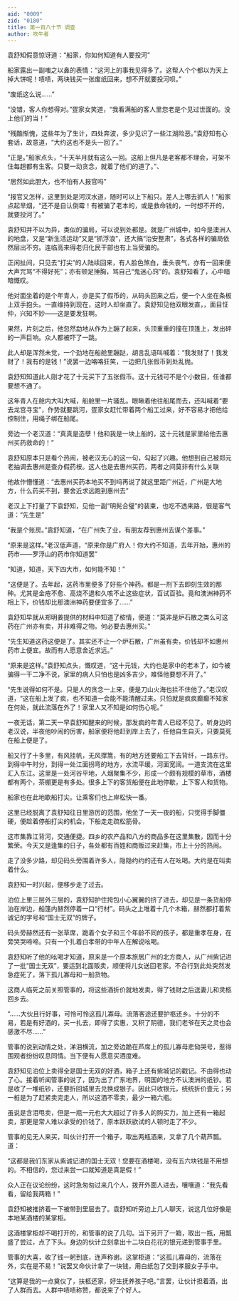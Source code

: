 ```yaml
---
aid: "0009"
zid: "0180"
title: 第一百八十节 调查
author: 吹牛者
---
```


袁舒知假意惊讶道：“船家，你如何知道有人要投河”

船家露出一副嗤之以鼻的表情：“这河上的事我见得多了。这帮人个个都以为天上掉大饼呢！啧啧，两块钱买一张废纸回来，想不开就要投河呗。”

“废纸这么说……”

“没错，客人你想得对。”疍家女笑道，“我看满船的客人里您老是个见过世面的。没上他们的当！”

“残酷惭愧，这些年为了生计，四处奔波，多少见识了一些江湖险恶。”袁舒知有心套话，故意道，“大约这也不是头一回了。”

“正是。”船家点头，“十天半月就有这么一回。这船上但凡是老客都不理会，可架不住每趟都有生客。只要一动贪念，就着了他们的道了。”、

“居然如此胆大，也不怕有人报官吗”

“报官又怎样，这里到处是河汊水道，随时可以上下船只。差人上哪去抓人！”船家点起旱烟，“还不是自认倒霉！有被骗了老本的，或是救命钱的，一时想不开的，就要投河了。”

袁舒知并不以为异，类似的骗局，可以说到处都是。就是广州城中，如今是澳洲人的地盘，又是“新生活运动”又是“抓浮浪”，还大搞“治安整肃”，各式各样的骗局依然层出不穷。连临高来得老归化民干部也有上当受骗的。

正闲扯间，只见去“打尖”的人陆续回来，有人脸色煞白，垂头丧气，亦有一回来便大声咒骂“不得好死”；亦有顿足捶胸，骂自己“鬼迷心窍”的。袁舒知看了，心中暗暗慨叹。

他对面坐着的是个年青人，亦是买了假币的，从码头回来之后，便一个人坐在条板上双手抱头。一直维持到现在，这时人却坐直了。袁舒知见他双眼发直，，面目怔仲，兴知不妙――这是要发狂啊。

果然，片刻之后，他忽然勐地从作为上蹦了起来，头顶重重的撞在顶篷上，发出砰的一声巨响。众人都被吓了一跳。

此人却是浑然未觉，一个劲地在船舱里蹦跶，胡言乱语叫喊着：“我发财了！我发财了！我有的是钱！”说罢一边咯咯狂笑，一边把几张假币到处乱抛。

袁舒知知道此人刚才花了十元买下了五张假币。这十元钱可不是个小数目，任谁都要想不通了。

这年青人在舱内大叫大喊，船舱里一片骚乱。眼瞅着他往船尾而去，还叫喊着“要去龙宫寻宝”，作势就要跳河，疍家女赶忙带着两个船工过来，好不容易才把他给控制住，用绳子绑在船尾。

旁边一个老汉道：“真真是造孽！他和我是一块上船的，这十元钱是家里给他去惠州买药救命的！”

袁舒知原本只是看个热闹，被老汉无心的这一句，勾起了兴趣。他想到自己被郑元老抽调去惠州是查办假药桉。这人也是去惠州买药，两者之间莫非有什么关联

他故作懵懂道：“去惠州买药本地买不到吗再说了就这里距广州近，广州是大地方，什么药买不到，要舍近求远跑到惠州去”

老汉上下打量了下袁舒知，见他一副“明髡合璧”的装束，也吃不透来路，很是客气道：“先生是”

“我是个账房。”袁舒知道，“在广州失了业，有朋友荐到惠州去谋个差事。”

“原来是这样。”老汉低声道，“原来你是广府人！你大约不知道，去年开始，惠州的药市――罗浮山的药市你知道罢”

“知道，知道，天下四大市，如何能不知！”

“这便是了。去年起，这药市里便多了好些个神药。都是一剂下去即刻生效的那种。尤其是金疮不愈、高烧不退和久咳不止这些症状，百试百验。竟和澳洲神药不相上下，价钱却比那澳洲神药要便宜多了……”

袁舒知早就从郑明姜提供的材料中知道了桉情，便道：“莫非是炉石散之类么可这药在广州亦有卖，并非难得之物。何必要去惠州买。”

“先生知道这药这便是了。其实还不止一个炉石散，广州虽有卖，价钱却不如惠州药市上便宜。故而有人愿意舍近求远。”

“原来是这样。”袁舒知点头，慨叹道，“这十元钱，大约也是家中的老本了，如今被骗得一干二净不说，家里的病人只怕也是凶多吉少，难怪他要想不开了。”

“先生说得如何不是。只是人的贪念一上来，便是刀山火海也拦不住他了。”老汉叹道，“这在船上发了疯，也不知道一会能不能清醒过来。只怕就是疯疯癫癫不知家在何处，就此流落在外了！家里人又不知是如何伤心呢。”

一夜无话，第二天一早袁舒知醒来的时候，那发疯的年青人已经不见了。听身边的老汉说，半夜他吵闹的厉害，船家便将他赶到岸上去了，任他自生自灭，只要莫死在船上便是了。

船又行了十多里，有风挂帆，无风撑篙，有的地方还要船工下去背纤，一路东行。到得中午时分，到得一处江面拐弯的地方，水流平缓，河面宽阔。一道支流在这里汇入东江。这里是一处河谷平地，人烟聚集不少，形成一个颇有规模的草市，酒楼都有两个，茶棚更是有多处。很多上下的客货船便在此地停歇，上下客人和货物。

船家也在此地歇船打尖。让乘客们也上岸松快一番。

这里已经脱离了袁舒知往日里游厉的范围，他坐了一天一夜的船，只觉得手脚僵硬，便趁着停船打尖的机会，下船走走疏松筋骨。



这市集靠江背河，交通便捷。四乡的农产品和八方的商品多在这里集散，因而十分繁荣。今天又是逢集的日子，各处都有百姓和商贩过来赶集，市上十分的热闹。

走了没多少路，却见码头旁围着许多人，隐隐约约的还有人在吆喝。大约是在叫卖着什么。

袁舒知一时兴起，便移步走了过去。

泊位上里三层外三层的，袁舒知护住挎包小心翼翼的挤了进去，却见是一条货船停泊在岸边，船篷内赫然停着一口“行材”。码头之上堆着十几个木箱，赫然都打着紫诚记的字号和“国士无双”的牌子。

码头旁赫然还有一张草席，跪着个女子和三个年龄不同的孩子，都是重孝在身，在旁哭哭啼啼。只有一个扎着白孝带的中年人在解说吆喝。

袁舒知听了他的吆喝才知道，原来是一个原本旅居广州的北方商人，从广州紫记进了一批“国士无双”，要运到北面贩卖，顺便将儿女送回老家。不合行到此处突然发急症死了，落下孤儿寡母和一船货物。

这商人临死之前关照管事的，将这些酒折价就地发卖，得了钱财之后送妻儿和灵柩回乡去。

“……大伙且行好事，可怜可怜这孤儿寡母。流落客途还要护柩还乡。十分的不易，若是有好酒的，买一扎去，即得了实惠，又积了阴德，我们老爷在天之灵也会感激不尽……”

管事的说到动情之处，涕泪横流，加之旁边跪在芦席上的孤儿寡母悲恸哭号，惹得围观者纷纷叹息同情。当下便有人愿意买酒度难。

袁舒知见泊位上卖得全是国士无双的好酒，箱子上还有紫城记的戳记。不由得也动了心。接着听闻管事的说了，因为出了广东地界，明国的地方不认澳洲的纸钞。若是收了一堆纸钞，还要折回城里去兑换成银子。因此只收银元，统统折价壹元；另一桩是为了赶紧卖完走人，所以这酒不零卖，最少一箱六瓶。

虽说是含泪甩卖，但是一瓶一元也大大超过了许多人的购买力，加上还有一箱起卖，那更是常人难以承受的价钱了，原本跃跃欲试的人顿时走了不少。

管事的见无人来买，叫伙计打开一个箱子，取出两瓶酒来，又拿了几个葫芦瓢。道：

“这都是我们东家从紫诚记进的国士无双！您要在酒楼喝，没有五六块钱是不用想的。不相信的，您过来尝一口就知道是真是假！”

众人正在议论纷纷，这时急匆匆过来几个人，拨开外面人进去，嚷嚷道：“我先看看，留给我两箱！”

袁舒知被推挤着一下被带到里层去了。袁舒知听旁边上几人聊天，说这几位好像是本地某酒楼的某掌柜。

这酒楼掌柜却不喝打开的，和管事的说了几句。当下另开了一箱，取出一瓶，用瓢盛了尝过，点了下头。身边的伙计立刻拿出十二块白花花的银元递到管事手里。

管事的大喜，收了钱一躬到底，连声称谢。这掌柜道：“这孤儿寡母的，流落在外，实在是不易！”说罢又命伙计拿了一块钱，用白纸包了交到孝服女子手中。

“这算是我的一点奠仪了，扶柩还家，好生抚养孩子吧。”言罢，让伙计担着酒，出了人群而去。人群中啧啧称赞，都说来了个好人。

